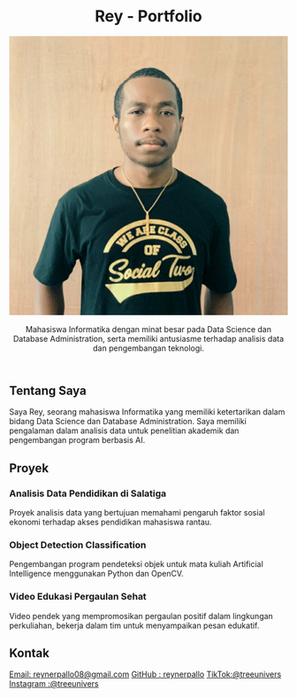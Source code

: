 <!DOCTYPE html>
<html lang="en">
<head>
  <meta charset="UTF-8">
  <meta name="viewport" content="width=device-width, initial-scale=1.0">
</head>
<body>
  <header>
    <h1>Rey - Portfolio</h1>
    <!-- Foto Profil -->
    <img src="profile.jpg" alt="Rey's Profile Picture" class="profile-picture">
    <p>Mahasiswa Informatika dengan minat besar pada Data Science dan Database Administration, serta memiliki antusiasme terhadap analisis data dan pengembangan teknologi.</p>
  </header>

  <section class="section">
    <h2>Tentang Saya</h2>
    <p>Saya Rey, seorang mahasiswa Informatika yang memiliki ketertarikan dalam bidang Data Science dan Database Administration. Saya memiliki pengalaman dalam analisis data untuk penelitian akademik dan pengembangan program berbasis AI.</p>
  </section>

  <section class="section">
    <h2>Proyek</h2>
    <div class="project">
      <h3>Analisis Data Pendidikan di Salatiga</h3>
      <p>Proyek analisis data yang bertujuan memahami pengaruh faktor sosial ekonomi terhadap akses pendidikan mahasiswa rantau.</p>
    </div>
    <div class="project">
      <h3>Object Detection Classification</h3>
      <p>Pengembangan program pendeteksi objek untuk mata kuliah Artificial Intelligence menggunakan Python dan OpenCV.</p>
    </div>
    <div class="project">
      <h3>Video Edukasi Pergaulan Sehat</h3>
      <p>Video pendek yang mempromosikan pergaulan positif dalam lingkungan perkuliahan, bekerja dalam tim untuk menyampaikan pesan edukatif.</p>
    </div>
  </section>

  <section class="section contact">
    <h2>Kontak</h2>
    <a href="mailto:reynerpallo08@gmail.com">Email: reynerpallo08@gmail.com</a>
    <a href="https://github.com/reynerpallo">GitHub : reynerpallo</a>
    <a href="https://www.tiktok.com/@treeunivers_">TikTok:@treeunivers</a>
    <a href="https://www.instagram.com/treeunivers/ ">Instagram :@treeunivers </a>
  </section>

</body>
</html>
